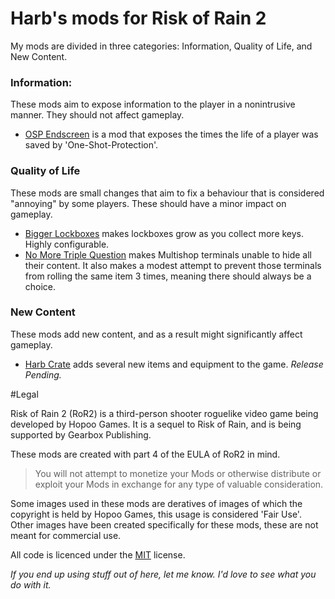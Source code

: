 # Harb's mods for Risk of Rain 2

My mods are divided in three categories: Information, Quality of Life, and New Content.

### Information:
These mods aim to expose information to the player in a nonintrusive manner. They should not affect gameplay.
* [OSP Endscreen](https://github.com/harbingerofme/R2Mods/tree/master/OSP_Endscreen) is a mod that exposes the times the life of a player was saved by 'One-Shot-Protection'.

### Quality of Life
These mods are small changes that aim to fix a behaviour that is considered "annoying" by some players. These should have a minor impact on gameplay.
* [Bigger Lockboxes](https://github.com/harbingerofme/R2Mods/tree/master/BiggerLockboxes) makes lockboxes grow as you collect more keys. Highly configurable.
* [No More Triple Question](https://github.com/harbingerofme/R2Mods/tree/master/NoMoreTripleQuestion) makes Multishop terminals unable to hide all their content. It also makes a modest attempt to prevent those terminals from rolling the same item 3 times, meaning there should always be a choice.

### New Content
These mods add new content, and as a result might significantly affect gameplay.
* [Harb Crate](https://github.com/harbingerofme/R2Mods/tree/master/HarbCrate) adds several new items and equipment to the game. *Release Pending.*



#Legal

Risk of Rain 2 (RoR2) is a third-person shooter roguelike video game being developed by Hopoo Games. It is a sequel to Risk of Rain, and is being supported by Gearbox Publishing. 

These mods are created with part 4 of the EULA of RoR2 in mind.
> You will not attempt to monetize your Mods or
> otherwise distribute or exploit your Mods in exchange for any type of valuable
> consideration.

Some images used in these mods are deratives of images of which the copyright is held by Hopoo Games, this usage is considered 'Fair Use'.
Other images have been created specifically for these mods, these are not meant for commercial use.

All code is licenced under the  [MIT](https://spdx.org/licenses/MIT.html) license. 

*If you end up using stuff out of here, let me know. I'd love to see what you do with it.*